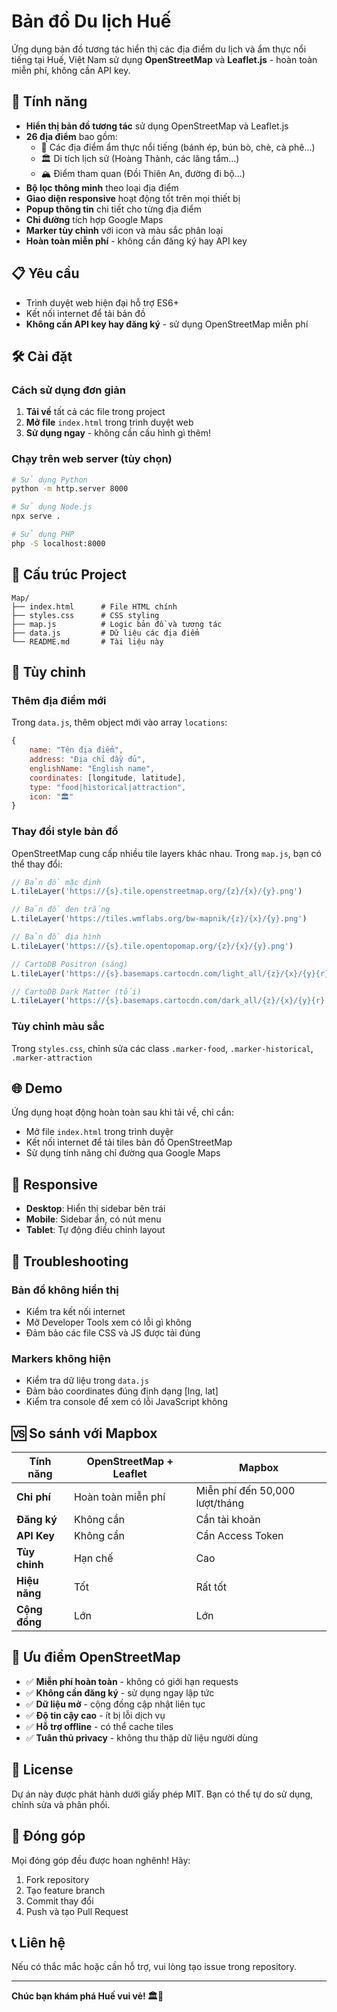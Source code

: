 # Bản đồ Du lịch Huế

Ứng dụng bản đồ tương tác hiển thị các địa điểm du lịch và ẩm thực nổi tiếng tại Huế, Việt Nam sử dụng **OpenStreetMap** và **Leaflet.js** - hoàn toàn miễn phí, không cần API key.

## 🚀 Tính năng

- **Hiển thị bản đồ tương tác** sử dụng OpenStreetMap và Leaflet.js
- **26 địa điểm** bao gồm:
  - 🍜 Các địa điểm ẩm thực nổi tiếng (bánh ép, bún bò, chè, cà phê...)
  - 🏛️ Di tích lịch sử (Hoàng Thành, các lăng tẩm...)
  - 🏔️ Điểm tham quan (Đồi Thiên An, đường đi bộ...)
- **Bộ lọc thông minh** theo loại địa điểm
- **Giao diện responsive** hoạt động tốt trên mọi thiết bị
- **Popup thông tin** chi tiết cho từng địa điểm
- **Chỉ đường** tích hợp Google Maps
- **Marker tùy chỉnh** với icon và màu sắc phân loại
- **Hoàn toàn miễn phí** - không cần đăng ký hay API key

## 📋 Yêu cầu

- Trình duyệt web hiện đại hỗ trợ ES6+
- Kết nối internet để tải bản đồ
- **Không cần API key hay đăng ký** - sử dụng OpenStreetMap miễn phí

## 🛠️ Cài đặt

### Cách sử dụng đơn giản

1. **Tải về** tất cả các file trong project
2. **Mở file** `index.html` trong trình duyệt web
3. **Sử dụng ngay** - không cần cấu hình gì thêm!

### Chạy trên web server (tùy chọn)

```bash
# Sử dụng Python
python -m http.server 8000

# Sử dụng Node.js
npx serve .

# Sử dụng PHP
php -S localhost:8000
```

## 📁 Cấu trúc Project

```
Map/
├── index.html      # File HTML chính
├── styles.css      # CSS styling
├── map.js          # Logic bản đồ và tương tác
├── data.js         # Dữ liệu các địa điểm
└── README.md       # Tài liệu này
```

## 🎨 Tùy chỉnh

### Thêm địa điểm mới

Trong `data.js`, thêm object mới vào array `locations`:

```javascript
{
    name: "Tên địa điểm",
    address: "Địa chỉ đầy đủ",
    englishName: "English name",
    coordinates: [longitude, latitude],
    type: "food|historical|attraction",
    icon: "🏛️"
}
```

### Thay đổi style bản đồ

OpenStreetMap cung cấp nhiều tile layers khác nhau. Trong `map.js`, bạn có thể thay đổi:

```javascript
// Bản đồ mặc định
L.tileLayer('https://{s}.tile.openstreetmap.org/{z}/{x}/{y}.png')

// Bản đồ đen trắng
L.tileLayer('https://tiles.wmflabs.org/bw-mapnik/{z}/{x}/{y}.png')

// Bản đồ địa hình
L.tileLayer('https://{s}.tile.opentopomap.org/{z}/{x}/{y}.png')

// CartoDB Positron (sáng)
L.tileLayer('https://{s}.basemaps.cartocdn.com/light_all/{z}/{x}/{y}{r}.png')

// CartoDB Dark Matter (tối)
L.tileLayer('https://{s}.basemaps.cartocdn.com/dark_all/{z}/{x}/{y}{r}.png')
```

### Tùy chỉnh màu sắc

Trong `styles.css`, chỉnh sửa các class `.marker-food`, `.marker-historical`, `.marker-attraction`

## 🌐 Demo

Ứng dụng hoạt động hoàn toàn sau khi tải về, chỉ cần:
- Mở file `index.html` trong trình duyệr
- Kết nối internet để tải tiles bản đồ OpenStreetMap
- Sử dụng tính năng chỉ đường qua Google Maps

## 📱 Responsive

- **Desktop**: Hiển thị sidebar bên trái
- **Mobile**: Sidebar ẩn, có nút menu
- **Tablet**: Tự động điều chỉnh layout

## 🔧 Troubleshooting

### Bản đồ không hiển thị
- Kiểm tra kết nối internet
- Mở Developer Tools xem có lỗi gì không
- Đảm bảo các file CSS và JS được tải đúng

### Markers không hiện
- Kiểm tra dữ liệu trong `data.js`
- Đảm bảo coordinates đúng định dạng [lng, lat]
- Kiểm tra console để xem có lỗi JavaScript không

## 🆚 So sánh với Mapbox

| Tính năng | OpenStreetMap + Leaflet | Mapbox |
|-----------|------------------------|---------|
| **Chi phí** | Hoàn toàn miễn phí | Miễn phí đến 50,000 lượt/tháng |
| **Đăng ký** | Không cần | Cần tài khoản |
| **API Key** | Không cần | Cần Access Token |
| **Tùy chỉnh** | Hạn chế | Cao |
| **Hiệu năng** | Tốt | Rất tốt |
| **Cộng đồng** | Lớn | Lớn |

## 🌟 Ưu điểm OpenStreetMap

- ✅ **Miễn phí hoàn toàn** - không có giới hạn requests
- ✅ **Không cần đăng ký** - sử dụng ngay lập tức  
- ✅ **Dữ liệu mở** - cộng đồng cập nhật liên tục
- ✅ **Độ tin cậy cao** - ít bị lỗi dịch vụ
- ✅ **Hỗ trợ offline** - có thể cache tiles
- ✅ **Tuân thủ privacy** - không thu thập dữ liệu người dùng

## 📄 License

Dự án này được phát hành dưới giấy phép MIT. Bạn có thể tự do sử dụng, chỉnh sửa và phân phối.

## 🤝 Đóng góp

Mọi đóng góp đều được hoan nghênh! Hãy:

1. Fork repository
2. Tạo feature branch
3. Commit thay đổi
4. Push và tạo Pull Request

## 📞 Liên hệ

Nếu có thắc mắc hoặc cần hỗ trợ, vui lòng tạo issue trong repository.

---

**Chúc bạn khám phá Huế vui vẻ! 🏛️🍜**
